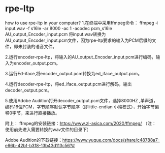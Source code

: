 # rpe-ltp
how to use rpe-ltp in your computer?
1.在终端中采用ffmpeg命令： ffmpeg -i input.wav -f s16le -ar 8000 -ac 1 -acodec pcm_s16le AU_output_Encoder_input.pcm  将input.wav转换为AU_output_Encoder_input.pcm文件，因为rpe-ltp要求的输入为PCM后缀的文件，即未封装的语音文件。

2.运行encoder-rpe-ltp，将输入的AU_output_Encoder_input.pcm进行编码，输入为encoder_output.pcm。

3.运行Ed-iface,将encoder_output.pcm转换为ed_iface_output.pcm。

4.运行decoder-rpe-ltp，将ed_iface_output.pcm进行解码，输出decoder_output.pcm。

5.使用Adobe Audition打开decoder_output.pcm文件，选择8000HZ ,单声道，编码16位PCM，字节顺序默认字节顺序（即little-endian 小端模式），开始字节偏移0字节，来进行直接播放。

附上：
ffmpeg的安装链接：https://www.zl-asica.com/2020/ffmpeg/
（注：使用前先进入需要转换的wav文件的目录下）

Adobe Audition的下载链接：https://www.yuque.com/docs/share/c48788a7-e66b-42bf-b318-13b43d113c56?#
